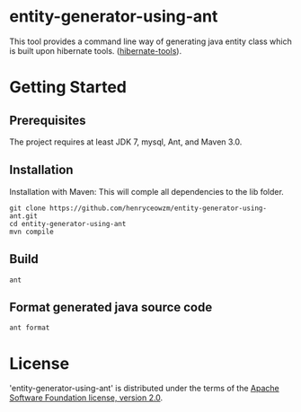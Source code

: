 entity-generator-using-ant
========================

This tool provides a command line way of generating java entity class which is built upon hibernate tools. ([hibernate-tools](https://github.com/hibernate/hibernate-tools)).

# Getting Started

## Prerequisites

The project requires at least JDK 7, mysql, Ant, and Maven 3.0.

## Installation

Installation with Maven:
This will comple all dependencies to the lib folder.
```
git clone https://github.com/henryceowzm/entity-generator-using-ant.git
cd entity-generator-using-ant
mvn compile
```

## Build

```
ant 
```

## Format generated java source code

```
ant format
```

# License

'entity-generator-using-ant' is distributed under the terms of the [Apache Software Foundation license, version 2.0](http://www.apache.org/licenses/LICENSE-2.0.html).
